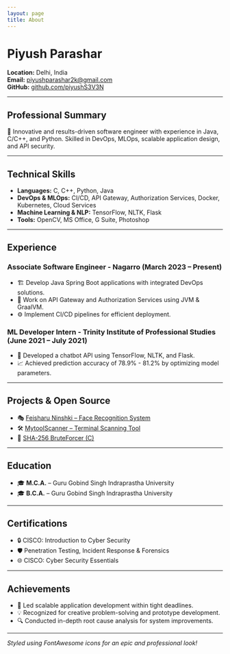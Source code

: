 ```yaml
---
layout: page
title: About
---
```


# <i class="fas fa-user-circle"></i> Piyush Parashar

**<i class="fas fa-map-marker-alt"></i> Location:** Delhi, India  
**<i class="fas fa-envelope"></i> Email:** [piyushparashar2k@gmail.com](mailto:piyushparashar2k@gmail.com)  
**<i class="fab fa-github"></i> GitHub:** [github.com/piyushS3V3N](https://github.com/piyushS3V3N)

---

## <i class="fas fa-briefcase"></i> Professional Summary

🚀 Innovative and results-driven software engineer with experience in Java, C/C++, and Python. Skilled in DevOps, MLOps, scalable application design, and API security.

---

## <i class="fas fa-cogs"></i> Technical Skills

- <i class="fas fa-code"></i> **Languages:** C, C++, Python, Java
- <i class="fas fa-server"></i> **DevOps & MLOps:** CI/CD, API Gateway, Authorization Services, Docker, Kubernetes, Cloud Services
- <i class="fas fa-robot"></i> **Machine Learning & NLP:** TensorFlow, NLTK, Flask
- <i class="fas fa-tools"></i> **Tools:** OpenCV, MS Office, G Suite, Photoshop

---

## <i class="fas fa-briefcase"></i> Experience

### <i class="fas fa-laptop-code"></i> Associate Software Engineer - Nagarro (March 2023 – Present)

- 🏗️ Develop Java Spring Boot applications with integrated DevOps solutions.
- 🔑 Work on API Gateway and Authorization Services using JVM & GraalVM.
- ⚙️ Implement CI/CD pipelines for efficient deployment.

### <i class="fas fa-brain"></i> ML Developer Intern - Trinity Institute of Professional Studies (June 2021 – July 2021)

- 🤖 Developed a chatbot API using TensorFlow, NLTK, and Flask.
- 📈 Achieved prediction accuracy of 78.9% - 81.2% by optimizing model parameters.

---

## <i class="fas fa-project-diagram"></i> Projects & Open Source

- 🎭 [Feisharu Ninshki – Face Recognition System](https://github.com/piyushS3V3N/FeisharuNinshki)
- 🛠️ [MytoolScanner – Terminal Scanning Tool](https://github.com/piyushS3V3N/Mytoolscanner)
- 🔐 [SHA-256 BruteForcer (C)](https://github.com/piyushS3V3N/Hashing)

---

## <i class="fas fa-graduation-cap"></i> Education

- 🎓 **M.C.A.** – Guru Gobind Singh Indraprastha University
- 🎓 **B.C.A.** – Guru Gobind Singh Indraprastha University

---

## <i class="fas fa-certificate"></i> Certifications

- 🔒 CISCO: Introduction to Cyber Security
- 🛡️ Penetration Testing, Incident Response & Forensics
- 🌐 CISCO: Cyber Security Essentials

---

## <i class="fas fa-trophy"></i> Achievements

- 🚀 Led scalable application development within tight deadlines.
- 💡 Recognized for creative problem-solving and prototype development.
- 🔍 Conducted in-depth root cause analysis for system improvements.

---

_Styled using FontAwesome icons for an epic and professional look!_
